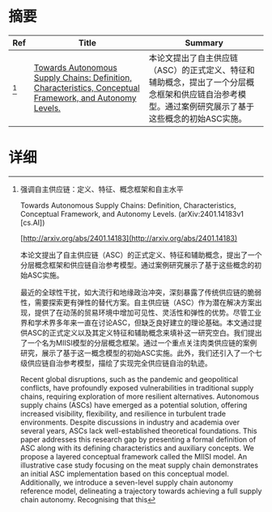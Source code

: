 # 摘要

| Ref | Title | Summary |
| --- | --- | --- |
| [^1] | [Towards Autonomous Supply Chains: Definition, Characteristics, Conceptual Framework, and Autonomy Levels.](http://arxiv.org/abs/2401.14183) | 本论文提出了自主供应链（ASC）的正式定义、特征和辅助概念，提出了一个分层概念框架和供应链自治参考模型。通过案例研究展示了基于这些概念的初始ASC实施。 |

# 详细

[^1]: 强调自主供应链：定义、特征、概念框架和自主水平

    Towards Autonomous Supply Chains: Definition, Characteristics, Conceptual Framework, and Autonomy Levels. (arXiv:2401.14183v1 [cs.AI])

    [http://arxiv.org/abs/2401.14183](http://arxiv.org/abs/2401.14183)

    本论文提出了自主供应链（ASC）的正式定义、特征和辅助概念，提出了一个分层概念框架和供应链自治参考模型。通过案例研究展示了基于这些概念的初始ASC实施。

    

    最近的全球性干扰，如大流行和地缘政治冲突，深刻暴露了传统供应链的脆弱性，需要探索更有弹性的替代方案。自主供应链（ASC）作为潜在解决方案出现，提供了在动荡的贸易环境中增加可见性、灵活性和弹性的优势。尽管工业界和学术界多年来一直在讨论ASC，但缺乏良好建立的理论基础。本文通过提供ASC的正式定义以及其定义特征和辅助概念来填补这一研究空白。我们提出了一个名为MIISI模型的分层概念框架。通过一个重点关注肉类供应链的案例研究，展示了基于这一概念模型的初始ASC实施。此外，我们还引入了一个七级供应链自治参考模型，描绘了实现完全供应链自治的轨迹。

    Recent global disruptions, such as the pandemic and geopolitical conflicts, have profoundly exposed vulnerabilities in traditional supply chains, requiring exploration of more resilient alternatives. Autonomous supply chains (ASCs) have emerged as a potential solution, offering increased visibility, flexibility, and resilience in turbulent trade environments. Despite discussions in industry and academia over several years, ASCs lack well-established theoretical foundations. This paper addresses this research gap by presenting a formal definition of ASC along with its defining characteristics and auxiliary concepts. We propose a layered conceptual framework called the MIISI model. An illustrative case study focusing on the meat supply chain demonstrates an initial ASC implementation based on this conceptual model. Additionally, we introduce a seven-level supply chain autonomy reference model, delineating a trajectory towards achieving a full supply chain autonomy. Recognising that this 
    

